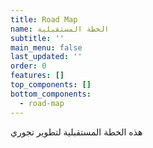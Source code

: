 ```yaml
---
title: Road Map
name: الخطة المستقبلية
subtitle: ''
main_menu: false
last_updated: ''
order: 0
features: []
top_components: []
bottom_components:
  - road-map
---
```

هذه الخطة المستقبلية لتطوير تجوري
